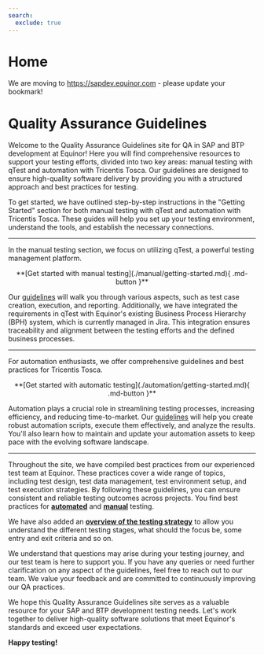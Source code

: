 ```yaml
---
search:
  exclude: true
---
```

<style>
/* Tu estilo y contenido aquí */
</style>

<div class="banner">
  <h1>Home</h1>
  <p>We are moving to <a href="https://sapdev.equinor.com">https://sapdev.equinor.com</a> - please update your bookmark!</p>


# Quality Assurance Guidelines

Welcome to the Quality Assurance Guidelines site for QA in SAP and BTP development at Equinor! Here you will find comprehensive resources to support your testing efforts, divided into two key areas: manual testing with qTest and automation with Tricentis Tosca. Our guidelines are designed to ensure high-quality software delivery by providing you with a structured approach and best practices for testing.

To get started, we have outlined step-by-step instructions in the "Getting Started" section for both manual testing with qTest and automation with Tricentis Tosca. These guides will help you set up your testing environment, understand the tools, and establish the necessary connections.

---

In the manual testing section, we focus on utilizing qTest, a powerful testing management platform. 

<center>  **[Get started with manual testing](./manual/getting-started.md){ .md-button }**  </center>

Our [guidelines](./manual/guidelines.md) will walk you through various aspects, such as test case creation, execution, and reporting. Additionally, we have integrated the requirements in qTest with Equinor's existing Business Process Hierarchy (BPH) system, which is currently managed in Jira. This integration ensures traceability and alignment between the testing efforts and the defined business processes.

---

For automation enthusiasts, we offer comprehensive guidelines and best practices for Tricentis Tosca. 

<center>  **[Get started with automatic testing](./automation/getting-started.md){ .md-button }**  </center>

Automation plays a crucial role in streamlining testing processes, increasing efficiency, and reducing time-to-market. Our [guidelines](./automation/guidelines.md) will help you create robust automation scripts, execute them effectively, and analyze the results. You'll also learn how to maintain and update your automation assets to keep pace with the evolving software landscape.

---

Throughout the site, we have compiled best practices from our experienced test team at Equinor. These practices cover a wide range of topics, including test design, test data management, test environment setup, and test execution strategies. By following these guidelines, you can ensure consistent and reliable testing outcomes across projects. You find best practices for **[automated](./automation/tosca-best-practices.md)** and **[manual](./manual/qtest-best-practices.md)** testing.

We have also added an **[overview of the testing strategy](./projects/nextgen.md)** to allow you understand the different testing stages, what should the focus be, some entry and exit criteria and so on.

We understand that questions may arise during your testing journey, and our test team is here to support you. If you have any queries or need further clarification on any aspect of the guidelines, feel free to reach out to our team. We value your feedback and are committed to continuously improving our QA practices.

We hope this Quality Assurance Guidelines site serves as a valuable resource for your SAP and BTP development testing needs. Let's work together to deliver high-quality software solutions that meet Equinor's standards and exceed user expectations. 

**Happy testing!**




</div>	
<div class="md-container secondary-section">
    <!-- Resto de contenido -->
</div>
